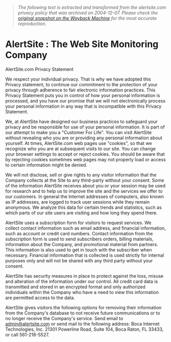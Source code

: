 > *The following text is extracted and transformed from the alertsite.com privacy policy that was archived on 2004-12-07. Please check the [original snapshot on the Wayback Machine](https://web.archive.org/web/20041207023426id_/http%3A//alertsite.com/privacy.shtml) for the most accurate reproduction.*

# AlertSite : The Web Site Monitoring Company

AlertSite.com Privacy Statement 

We respect your individual privacy. That is why we have adopted this Privacy statement, to continue our commitment to the protection of your privacy through adherence to fair electronic information practices. This Privacy Statement puts you in control of how your personal information is processed, and you have our promise that we will not electronically process your personal information in any way that is incompatible with this Privacy Statement. 

We, at AlertSite have designed our business practices to safeguard your privacy and be responsible for use of your personal information. It is part of our attempt to make you a "Customer For Life". You can visit AlertSite without revealing who you are or providing any personal information about yourself. At times, AlertSite.com web pages use "cookies", so that we recognize who you are at subsequent visits to our site. You can change your browser settings to accept or reject cookies. You should be aware that by rejecting cookies sometimes web pages may not properly load or access to certain information might be denied. 

We will not disclose, sell or give rights to any visitor information that the Company collects at the Site to any third-party without your consent. Some of the information AlertSite receives about you or your session may be used for research and to help us to improve the site and the services we offer to our customers. In general the Internet addresses of computers, also known as IP addresses, are logged to track user sessions while they remain anonymous. We analyze this data for certain trends and statistics, such as which parts of our site users are visiting and how long they spend there. 

AlertSite uses a subscription form for visitors to request services. We collect contact information such as email address, and financial information, such as account or credit card numbers. Contact information from the subscription form is used to send subscribers orders, billing materials, information about the Company, and promotional material from partners. This information is also used to get in touch with the subscriber when necessary. Financial information that is collected is used strictly for internal purposes only and will not be shared with any third party without your consent. 

AlertSite has security measures in place to protect against the loss, misuse and alteration of the information under our control. All credit card data is transmitted and stored in an encrypted format and only authorized individuals within the Company who have a need to view this information are permitted access to the data. 

AlertSite gives visitors the following options for removing their information from the Company's database to not receive future communications or to no longer receive the Company's service. Send email to admin@alertsite.com or send mail to the following address: Boca Internet Technologies, Inc. 21301 Powerline Road, Suite 104, Boca Raton, FL 33433, or call 561-218-5527. 
